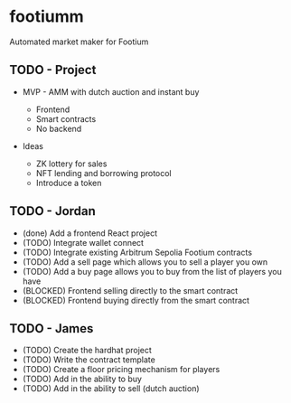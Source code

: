 # footiumm

Automated market maker for Footium

## TODO - Project

- MVP - AMM with dutch auction and instant buy
    - Frontend
    - Smart contracts
    - No backend

- Ideas
    - ZK lottery for sales
    - NFT lending and borrowing protocol
    - Introduce a token

## TODO - Jordan

- (done) Add a frontend React project
- (TODO) Integrate wallet connect
- (TODO) Integrate existing Arbitrum Sepolia Footium contracts
- (TODO) Add a sell page which allows you to sell a player you own
- (TODO) Add a buy page allows you to buy from the list of players you have
- (BLOCKED) Frontend selling directly to the smart contract
- (BLOCKED) Frontend buying directly from the smart contract

## TODO - James

- (TODO) Create the hardhat project
- (TODO) Write the contract template
- (TODO) Create a floor pricing mechanism for players
- (TODO) Add in the ability to buy
- (TODO) Add in the ability to sell (dutch auction)
